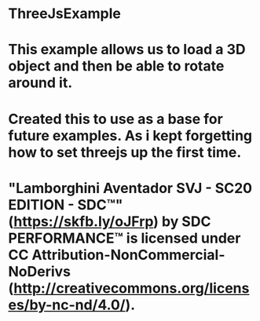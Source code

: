 # ThreeJsExample

# This example allows us to load a 3D object and then be able to rotate around it.
# Created this to use as a base for future examples. As i kept forgetting how to set threejs up the first time.

# "Lamborghini Aventador SVJ - SC20 EDITION - SDC™️" (https://skfb.ly/oJFrp) by SDC PERFORMANCE™️ is licensed under CC Attribution-NonCommercial-NoDerivs (http://creativecommons.org/licenses/by-nc-nd/4.0/).

